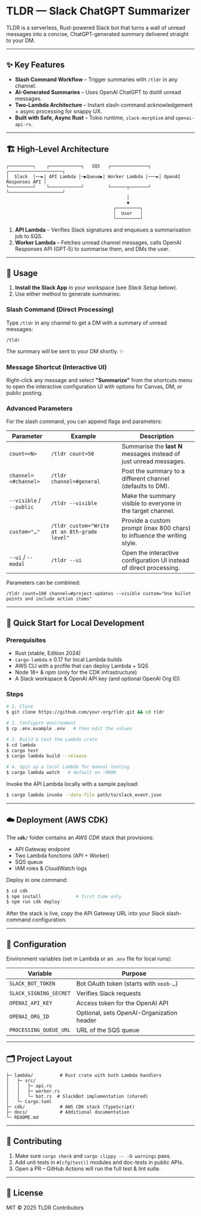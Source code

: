 # TLDR — Slack ChatGPT Summarizer

TLDR is a serverless, Rust-powered Slack bot that turns a wall of unread messages into a concise, ChatGPT-generated summary delivered straight to your DM.

---

## ✨ Key Features

- **Slash Command Workflow** – Trigger summaries with `/tldr` in any channel.
- **AI-Generated Summaries** – Uses OpenAI ChatGPT to distill unread messages.
- **Two-Lambda Architecture** – Instant slash-command acknowledgement + async processing for snappy UX.
- **Built with Safe, Async Rust** – Tokio runtime, `slack-morphism` and `openai-api-rs`.

---

## 🏗️  High-Level Architecture

```
┌─────────┐    ┌────────────┐   SQS   ┌──────────────┐    ┌────────────────────┐
│  Slack  │──►│ API Lambda │─▶Queue▶│ Worker Lambda │───►│ OpenAI Responses API │
└─────────┘    └────────────┘         └──────┬───────┘    └────────────────────┘
                                             │
                                             ▼
                                        ┌─────────┐
                                        │  User   │
                                        └─────────┘
```

1. **API Lambda** – Verifies Slack signatures and enqueues a summarisation job to SQS.
2. **Worker Lambda** – Fetches unread channel messages, calls OpenAI Responses API (GPT‑5) to summarise them, and DMs the user.

---

## 🚀  Usage

1. **Install the Slack App** in your workspace (see *Slack Setup* below).
2. Use either method to generate summaries:

### Slash Command (Direct Processing)

Type `/tldr` in any channel to get a DM with a summary of unread messages:

```text
/tldr
```

The summary will be sent to your DM shortly. ✨

### Message Shortcut (Interactive UI)

Right-click any message and select **"Summarize"** from the shortcuts menu to open the interactive configuration UI with options for Canvas, DM, or public posting.

### Advanced Parameters

For the slash command, you can append flags and parameters:

| Parameter | Example | Description |
|-----------|---------|-------------|
| `count=<N>` | `/tldr count=50` | Summarise the **last N** messages instead of just unread messages. |
| `channel=<#channel>` | `/tldr channel=#general` | Post the summary to a different channel (defaults to DM). |
| `--visible` / `--public` | `/tldr --visible` | Make the summary visible to everyone in the target channel. |
| `custom="…"` | `/tldr custom="Write at an 8th-grade level"` | Provide a custom prompt (max 800 chars) to influence the writing style. |
| `--ui` / `--modal` | `/tldr --ui` | Open the interactive configuration UI instead of direct processing. |

Parameters can be combined:

```text
/tldr count=100 channel=#project-updates --visible custom="Use bullet points and include action items"
```

---

## 🔧  Quick Start for Local Development

### Prerequisites

- Rust (stable, Edition 2024)
- `cargo-lambda` ≥ 0.17 for local Lambda builds
- AWS CLI with a profile that can deploy Lambda + SQS
- Node 18+ & npm (only for the CDK infrastructure)
- A Slack workspace & OpenAI API key (and optional OpenAI Org ID)

### Steps

```bash
# 1. Clone
$ git clone https://github.com/your-org/tldr.git && cd tldr

# 2. Configure environment
$ cp .env.example .env   # then edit the values

# 3. Build & test the Lambda crate
$ cd lambda
$ cargo test
$ cargo lambda build --release

# 4. Spin up a local Lambda for manual testing
$ cargo lambda watch   # default on :9000
```

Invoke the API Lambda locally with a sample payload:

```bash
$ cargo lambda invoke --data-file path/to/slack_event.json
```

---

## ☁️  Deployment (AWS CDK)

The **`cdk/`** folder contains an *AWS CDK* stack that provisions:

- API Gateway endpoint
- Two Lambda functions (API + Worker)
- SQS queue
- IAM roles & CloudWatch logs

Deploy in one command:

```bash
$ cd cdk
$ npm install             # first time only
$ npm run cdk deploy
```

After the stack is live, copy the API Gateway URL into your Slack slash-command configuration.

---

## 🔐  Configuration

Environment variables (set in Lambda or an `.env` file for local runs):

| Variable | Purpose |
|----------|---------|
| `SLACK_BOT_TOKEN` | Bot OAuth token (starts with `xoxb-…`) |
| `SLACK_SIGNING_SECRET` | Verifies Slack requests |
| `OPENAI_API_KEY` | Access token for the OpenAI API |
| `OPENAI_ORG_ID` | Optional, sets OpenAI-Organization header |
| `PROCESSING_QUEUE_URL` | URL of the SQS queue |

---

## 🗂️  Project Layout

```
├─ lambda/          # Rust crate with both Lambda handlers
│   ├─ src/
│   │   ├─ api.rs
│   │   ├─ worker.rs
│   │   └─ bot.rs  # SlackBot implementation (shared)
│   └─ Cargo.toml
├─ cdk/             # AWS CDK stack (TypeScript)
├─ docs/            # Additional documentation
└─ README.md
```

---

## 🤝  Contributing

1. Make sure `cargo check` and `cargo clippy -- -D warnings` pass.
2. Add unit tests in `#[cfg(test)]` modules and doc-tests in public APIs.
3. Open a PR – GitHub Actions will run the full test & lint suite.

---

## 📄  License

MIT © 2025 TLDR Contributors
